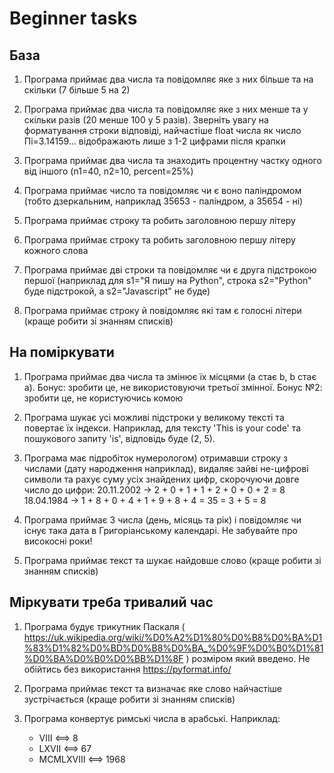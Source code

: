 # Beginner tasks

## База

1. Програма приймає два числа та повідомляє яке з них більше та на скільки (7 більше 5 на 2)

2. Програма приймає два числа та повідомляє яке з них менше та у скільки разів (20 менше 100 у 5 разів). Зверніть увагу на форматування строки відповіді, найчастіше float числа як число Пі=3.14159... відображають лише з 1-2 цифрами після крапки

3. Програма приймає два числа та знаходить процентну частку одного від іншого (n1=40, n2=10, percent=25%)

4. Програма приймає число та повідомляє чи є воно паліндромом (тобто дзеркальним, наприклад 35653 - паліндром, а 35654 - ні)

5. Програма приймає строку та робить заголовною першу літеру

6. Програма приймає строку та робить заголовною першу літеру кожного слова

7. Програма приймає дві строки та повідомляє чи є друга підстрокою першої (наприклад для s1="Я пишу на Python", строка s2="Python" буде підстрокой, а s2="Javascript" не буде)

8. Програма приймає строку й повідомляє які там є голосні літери (краще робити зі знанням списків)

## На поміркувати

1. Програма приймає два числа та змінює їх місцями (a стає b, b стає a). Бонус: зробити це, не використовуючи третьої змінної. Бонус №2: зробити це, не користуючись комою

2. Програма шукає усі можливі підстроки у великому тексті та повертає їх індекси. Наприклад, для тексту 'This is your code' та пошукового запиту 'is', відповідь буде (2, 5).

3. Програма має підробіток нумерологом) отримавши строку з числами (дату народження наприклад), видаляє зайві не-цифрові символи та рахує суму усіх знайдених цифр, скорочуючи довге число до цифри:
20.11.2002 -> 2 + 0 + 1 + 1 + 2 + 0 + 0 + 2 = 8
18.04.1984 -> 1 + 8 + 0 + 4 + 1 + 9 + 8 + 4 = 35 = 3 + 5 = 8

4. Програма приймає 3 числа (день, місяць та рік) і повідомляє чи існує така дата в Григоріанському календарі. Не забувайте про високосні роки!

5. Програма приймає текст та шукає найдовше слово (краще робити зі знанням списків)

## Міркувати треба тривалий час

1. Програма будує трикутник Паскаля ( <https://uk.wikipedia.org/wiki/%D0%A2%D1%80%D0%B8%D0%BA%D1%83%D1%82%D0%BD%D0%B8%D0%BA_%D0%9F%D0%B0%D1%81%D0%BA%D0%B0%D0%BB%D1%8F> ) розміром який введено.
Не обійтись без використання <https://pyformat.info/>

2. Програма приймає текст та визначає яке слово найчастіше зустрічається (краще робити зі знанням списків)

3. Програма конвертує римські числа в арабські. Наприклад:
   - VIII <==> 8
   - LXVII <==> 67
   - MCMLXVIII <==> 1968
